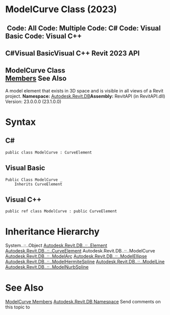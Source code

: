 # ModelCurve Class (2023)

﻿
 Code: All Code: Multiple Code: C# Code: Visual Basic Code: Visual C++   
---  
C#Visual BasicVisual C++
Revit 2023 API  
---  
ModelCurve Class  
[Members](38cb5e43-3bed-c29a-25ce-8da74cabff1f.md "ModelCurve Members") See Also  
---  
A model element that exists in 3D space and is visible in all views of a Revit project. 
**Namespace:** [Autodesk.Revit.DB](87546ba7-461b-c646-cbb1-2cb8f5bff8b2.md "Autodesk.Revit.DB Namespace")**Assembly:** RevitAPI (in RevitAPI.dll) Version: 23.0.0.0 (23.1.0.0)
# Syntax
C#  
---  
```text
public class ModelCurve : CurveElement
```
  
Visual Basic  
---  
```text
Public Class ModelCurve _
	Inherits CurveElement
```
  
Visual C++  
---  
```text
public ref class ModelCurve : public CurveElement
```
  
# Inheritance Hierarchy
System..::..Object [Autodesk.Revit.DB..::..Element](eb16114f-69ea-f4de-0d0d-f7388b105a16.md "Element Class") [Autodesk.Revit.DB..::..CurveElement](61673852-2d08-003d-e9fd-4be89d533774.md "CurveElement Class") Autodesk.Revit.DB..::..ModelCurve [Autodesk.Revit.DB..::..ModelArc](614f29c1-b98f-bc6f-58fa-8a4b0be4536f.md "ModelArc Class") [Autodesk.Revit.DB..::..ModelEllipse](1d81b0d6-be6e-2766-d21b-c635115f2ff9.md "ModelEllipse Class") [Autodesk.Revit.DB..::..ModelHermiteSpline](39cd643d-a325-ff29-36ff-3c04724e1fb8.md "ModelHermiteSpline Class") [Autodesk.Revit.DB..::..ModelLine](52b40d5e-8a43-0dd7-035b-ae9de12d024e.md "ModelLine Class") [Autodesk.Revit.DB..::..ModelNurbSpline](528c3e09-539e-c0e4-f6c4-900370f55d06.md "ModelNurbSpline Class")
# See Also
[ModelCurve Members](38cb5e43-3bed-c29a-25ce-8da74cabff1f.md "ModelCurve Members")
[Autodesk.Revit.DB Namespace](87546ba7-461b-c646-cbb1-2cb8f5bff8b2.md "Autodesk.Revit.DB Namespace")
Send comments on this topic to 